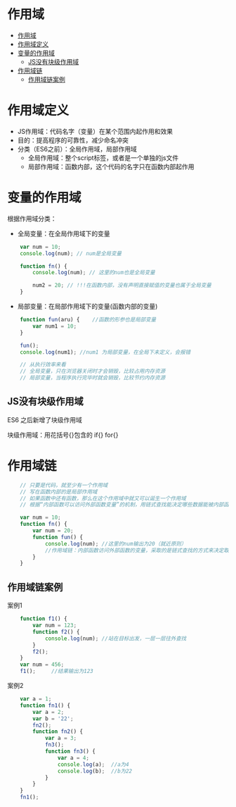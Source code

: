 # 作用域
- [作用域](#作用域)
- [作用域定义](#作用域定义)
- [变量的作用域](#变量的作用域)
	- [JS没有块级作用域](#js没有块级作用域)
- [作用域链](#作用域链)
	- [作用域链案例](#作用域链案例)

# 作用域定义

- JS作用域：代码名字（变量）在某个范围内起作用和效果
- 目的：提高程序的可靠性，减少命名冲突
- 分类（ES6之前）：全局作用域，局部作用域
  - 全局作用域：整个script标签，或者是一个单独的js文件
  - 局部作用域：函数内部，这个代码的名字只在函数内部起作用


# 变量的作用域

根据作用域分类：

- 全局变量：在全局作用域下的变量

```js
	var num = 10;
	console.log(num); // num是全局变量

	function fn() {
		console.log(num); // 这里的num也是全局变量

		num2 = 20; // !!!在函数内部，没有声明直接赋值的变量也属于全局变量 
	}
```

- 局部变量：在局部作用域下的变量(函数内部的变量)

```js
	function fun(aru) {    //函数的形参也是局部变量
		var num1 = 10;
	}

	fun();
	console.log(num1); //num1 为局部变量，在全局下未定义，会报错

	// 从执行效率来看
	// 全局变量，只在浏览器关闭时才会销毁，比较占用内存资源
	// 局部变量，当程序执行完毕时就会销毁，比较节约内存资源
```

## JS没有块级作用域

ES6 之后新增了块级作用域

块级作用域：用花括号{}包含的 if{} for{}

# 作用域链

```js
	// 只要是代码，就至少有一个作用域
	// 写在函数内部的是局部作用域
	// 如果函数中还有函数，那么在这个作用域中就又可以诞生一个作用域
	// 根据“内部函数可以访问外部函数变量”的机制，用链式查找能决定哪些数据能被内部函数访问，这就成为作用域链

	var num = 10;
	function fn() {
		var num = 20;
		function fun() {
			console.log(num); //这里的num输出为20（就近原则）
			//作用域链：内部函数访问外部函数的变量，采取的是链式查找的方式来决定取哪个值，这种结构称为作用域链（就近原则）
		}
	}
```

## 作用域链案例

案例1

```js
	function f1() {
		var num = 123;
		function f2() {
			console.log(num); //站在目标出发，一层一层往外查找
		}
		f2();
	}
	var num = 456;
	f1();     //结果输出为123
```

案例2

```js
	var a = 1;
	function fn1() {
		var a = 2;
		var b = '22';
		fn2();
		function fn2() {
			var a = 3;
			fn3();
			function fn3() {
				var a = 4;
				console.log(a);  //a为4
				console.log(b);  //b为22
			}
		}
	}
	fn1();
```